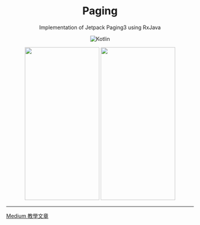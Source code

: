 # <div align="center" >Paging</div>

<div align="center">Implementation of Jetpack Paging3 using RxJava
  
<br />

![Kotlin](https://img.shields.io/badge/Kotlin-Language-purple?logo=Kotlin)
<br />
</div>

<div align="center">
<img src="docs/paging1.gif" width="200" height="412"/>
<img src="docs/paging2.gif" width="200" height="412"/>
</div>

***

[Medium 教學文章](https://medium.com/@rogerchang7904/android-jetpack-paging-3-using-rxjava-910bfd937d14)
